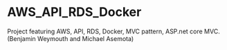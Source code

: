 # AWS_API_RDS_Docker
Project featuring AWS, API, RDS, Docker, MVC pattern, ASP.net core MVC. (Benjamin Weymouth and Michael Asemota) 

